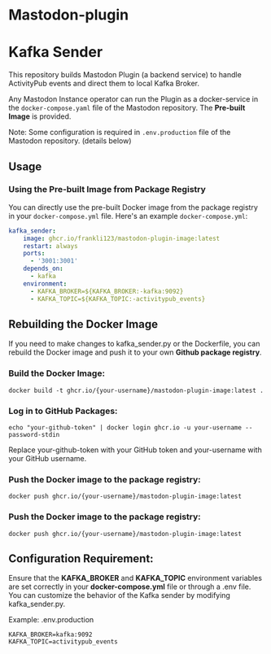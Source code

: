# Mastodon-plugin

# Kafka Sender

This repository builds Mastodon Plugin (a backend service) to handle ActivityPub events and direct them to local Kafka Broker. 

Any Mastodon Instance operator can run the Plugin as a docker-service in the `docker-compose.yaml` file of the Mastodon repository. The **Pre-built Image** is provided. 

Note: Some configuration is required in `.env.production` file of the Mastodon repository. (details below)

## Usage

### Using the Pre-built Image from Package Registry

You can directly use the pre-built Docker image from the package registry in your `docker-compose.yml` file. Here's an example `docker-compose.yml`:


```yaml
kafka_sender:
    image: ghcr.io/frankli123/mastodon-plugin-image:latest
    restart: always
    ports:
      - '3001:3001'
    depends_on:
      - kafka
    environment:
      - KAFKA_BROKER=${KAFKA_BROKER:-kafka:9092}
      - KAFKA_TOPIC=${KAFKA_TOPIC:-activitypub_events}
```

## Rebuilding the Docker Image
If you need to make changes to kafka_sender.py or the Dockerfile, you can rebuild the Docker image and push it to your own **Github package registry**.


### Build the Docker Image:
```shell
docker build -t ghcr.io/{your-username}/mastodon-plugin-image:latest .
```

### Log in to GitHub Packages:
```shell
echo "your-github-token" | docker login ghcr.io -u your-username --password-stdin
```

Replace your-github-token with your GitHub token and your-username with your GitHub username.

### Push the Docker image to the package registry:
```shell
docker push ghcr.io/{your-username}/mastodon-plugin-image:latest
```


### Push the Docker image to the package registry:

```shell
docker push ghcr.io/{your-username}/mastodon-plugin-image:latest
```

## Configuration Requirement:
Ensure that the **KAFKA_BROKER** and **KAFKA_TOPIC** environment variables are set correctly in your **docker-compose.yml** file or through a .env file.
You can customize the behavior of the Kafka sender by modifying kafka_sender.py.

Example:
.env.production
```
KAFKA_BROKER=kafka:9092
KAFKA_TOPIC=activitypub_events
```
